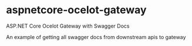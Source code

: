 # aspnetcore-ocelot-gateway
ASP.NET Core Ocelot Gateway with Swagger Docs

An example of getting all swagger docs from downstream apis to gateway